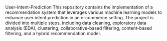 User-Intent-Prediction
This repository contains the implementation of a recommendation system that leverages various machine learning models to enhance user intent prediction in an e-commerce setting. The project is divided into multiple steps, including data cleaning, exploratory data analysis (EDA), clustering, collaborative-based filtering, content-based filtering, and a hybrid recommendation model.


